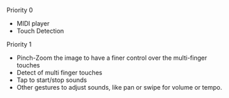 Priority 0

* MIDI player
* Touch Detection

Priority 1

* Pinch-Zoom the image to have a finer control over the multi-finger touches
* Detect of multi finger touches
* Tap to start/stop sounds
* Other gestures to adjust sounds, like pan or swipe for volume or tempo.